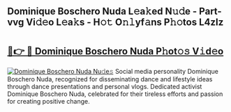 ## Dominique Boschero Nuda L𝚎a𝚔ed N𝚞𝚍e - Part-vvg Vi𝚍𝚎o L𝚎a𝚔s - H𝚘𝚝 O𝚗𝚕yf𝚊ns P𝚑𝚘tos L4zIz

# <h2><a href="http://kf4w3u.oniu.top/?m=Dominique+Boschero+Nuda">🔗👉 🔴 Dominique Boschero Nuda P𝚑ot𝚘𝚜 V𝚒d𝚎o</a></h2>

[![Dominique Boschero Nuda Nu𝚍e𝚜](https://i.imgur.com/0qMVB7G.gif)](http://kf4w3u.oniu.top/?m=Dominique+Boschero+Nuda)
Social media personality Dominique Boschero Nuda, recognized for disseminating dance and lifestyle ideas through dance presentations and personal vlogs. Dedicated activist Dominique Boschero Nuda, celebrated for their tireless efforts and passion for creating positive change.  
